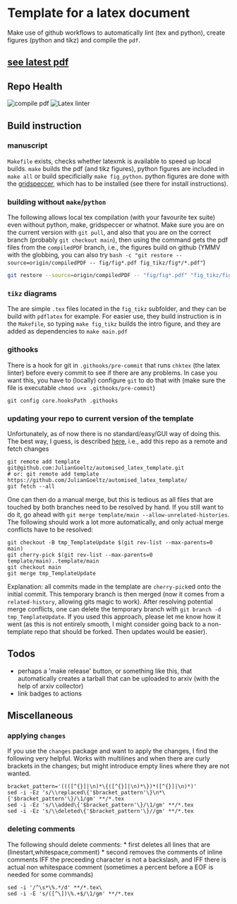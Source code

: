 # Template for a latex document
Make use of github workflows to automatically lint (tex and python), create figures (python and tikz) and compile the `pdf`.
## [see latest pdf](../../blob/compiledPDF/main.pdf)


## Repo Health

![compile pdf](../../workflows/compile%20pdf/badge.svg)
![Latex linter](../../workflows/Latex%20linter/badge.svg)


## Build instruction
### manuscript
`Makefile` exists, checks whether latexmk is available to speed up local builds.
`make` builds the pdf (and tikz figures), python figures are included in `make all` or build specificially `make fig_python`.
python figures are done with the [gridspeccer](https://github.com/obreitwi/gridspeccer/), which has to be installed (see there for install instructions).
### building without `make`/`python`
The following allows local tex compilation (with your favourite tex suite) even without python, make, gridspeccer or whatnot.
Make sure you are on the current version with `git pull`, and also that you are on the correct branch (probably `git checkout main`), then using the command gets the pdf files from the `compiledPDF` branch, i.e., the figures build on github (YMMV with the globbing, you can also try `bash -c "git restore --source=origin/compiledPDF -- fig/fig*.pdf fig_tikz/fig*/*.pdf"`)
```zsh
git restore --source=origin/compiledPDF -- "fig/fig*.pdf" "fig_tikz/fig*/*.pdf"
```
### `tikz` diagrams
The are simple `.tex` files located in the `fig_tikz` subfolder, and they can be build with `pdflatex` for example.
For easier use, they build instruction is in the `Makefile`, so typing `make fig_tikz` builds the intro figure, and they are added as dependencies to `make main.pdf`
### githooks
There is a hook for git in `.githooks/pre-commit` that runs `chktex` (the latex linter) before every commit to see if there are any problems. In case you want this, you have to (locally) configure `git` to do that with (make sure the file is executable `chmod u+x .githooks/pre-commit`)
```
git config core.hooksPath .githooks
```
### updating your repo to current version of the template
Unfortunately, as of now there is no standard/easy/GUI way of doing this.
The best way, I guess, is described [here](https://stackoverflow.com/a/56577320), i.e., add this repo as a remote and fetch changes
```
git remote add template git@github.com:JulianGoeltz/automised_latex_template.git
# or: git remote add template https://github.com/JulianGoeltz/automised_latex_template/
git fetch --all
```
One can then do a manual merge, but this is tedious as all files that are touched by both branches need to be resolved by hand. If you still want to do it, go ahead with `git merge template/main --allow-unrelated-histories`.
The following should work a lot more automatically, and only actual merge conflicts have to be resolved:
```
git checkout -B tmp_TemplateUpdate $(git rev-list --max-parents=0 main)
git cherry-pick $(git rev-list --max-parents=0 template/main)..template/main
git checkout main
git merge tmp_TemplateUpdate
```
Explanation: all commits made in the template are `cherry-pick`ed onto the initial commit.
This temporary branch is then merged (now it comes from a `related-history`, allowing gits magic to work).
After resolving potential merge conflicts, one can delete the temporary branch with `git branch -d tmp_TemplateUpdate`.
If you used this approach, please let me know how it went (as this is not entirely smooth, I might consider going back to a non-template repo that should be forked. Then updates would be easier).


## Todos
* perhaps a 'make release' button, or something like this, that automatically creates a tarball that can be uploaded to arxiv (with the help of arxiv collector)
* link badges to actions


## Miscellaneous
### applying `changes`
If you use the `changes` package and want to apply the changes, I find the following very helpful.
Works with multilines and when there are curly brackets in the changes; but might introduce empty lines where they are not wanted.
```
bracket_pattern='((([^{}]|\n)*\{([^{}]|\n)*\})*([^{}]|\n)*)'
sed -i -Ez 's/\\replaced\{'$bracket_pattern'\}\n*\{'$bracket_pattern'\}/\1/gm' **/*.tex
sed -i -Ez 's/\\added\{'$bracket_pattern'\}/\1/gm' **/*.tex
sed -i -Ez 's/\\deleted\{'$bracket_pattern'\}//gm' **/*.tex
```
### deleting comments
The following should delete comments:
	* first deletes all lines that are (linestart,whitespace,comment)
	* second removes the comments of inline comments IFF the preceeding character is not a backslash, and IFF there is actual non whitespace comment (sometimes a percent before a EOF is needed for some commands)
```
sed -i '/^\s*\%.*/d' **/*.tex\
sed -i -E 's/([^\])\%.+$/\1/gm' **/*.tex
```
